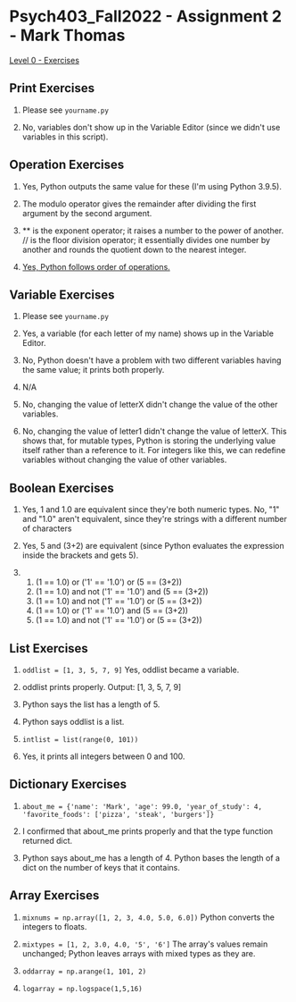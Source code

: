# Psych403_Fall2022 - Assignment 2 - Mark Thomas

[Level 0 - Exercises](https://kylemath.github.io/pytutorial/level0_exercises.html)

## Print Exercises

1. Please see `yourname.py`

2. No, variables don't show up in the Variable Editor (since we didn't use variables in this script).


## Operation Exercises

1. Yes, Python outputs the same value for these (I'm using Python 3.9.5).

2. The modulo operator gives the remainder after dividing the first argument by the second argument.

3. ** is the exponent operator; it raises a number to the power of another. // is the floor division operator; it essentially divides one number by another and rounds the quotient down to the nearest integer.

4. [Yes, Python follows order of operations.](https://docs.python.org/3/reference/expressions.html#operator-precedence)


## Variable Exercises

1. Please see `yourname.py`

2. Yes, a variable (for each letter of my name) shows up in the Variable Editor.

3. No, Python doesn't have a problem with two different variables having the same value; it prints both properly.

4. N/A

5. No, changing the value of letterX didn't change the value of the other variables.

6. No, changing the value of letter1 didn't change the value of letterX. This shows that, for mutable types, Python is storing the underlying value itself rather than a reference to it. For integers like this, we can redefine variables without changing the value of other variables.


## Boolean Exercises

1. Yes, 1 and 1.0 are equivalent since they're both numeric types. No, "1" and "1.0" aren't equivalent, since they're strings with a different number of characters

2. Yes, 5 and (3+2) are equivalent (since Python evaluates the expression inside the brackets and gets 5).

3. 1. (1 == 1.0) or ('1' == '1.0') or (5 == (3+2))
   2. (1 == 1.0) and not ('1' == '1.0') and (5 == (3+2))
   3. (1 == 1.0) and not ('1' == '1.0') or (5 == (3+2))
   4. (1 == 1.0) or ('1' == '1.0') and (5 == (3+2))
   5. (1 == 1.0) and not ('1' == '1.0') or (5 == (3+2))


## List Exercises

1. `oddlist = [1, 3, 5, 7, 9]` Yes, oddlist became a variable.

2. oddlist prints properly. Output: [1, 3, 5, 7, 9]

3. Python says the list has a length of 5.

4. Python says oddlist is a list.

5. `intlist = list(range(0, 101))`

6. Yes, it prints all integers between 0 and 100.


## Dictionary Exercises

1. `about_me = {'name': 'Mark', 'age': 99.0, 'year_of_study': 4, 'favorite_foods': ['pizza', 'steak', 'burgers']}`

2. I confirmed that about_me prints properly and that the type function returned dict.

3. Python says about_me has a length of 4. Python bases the length of a dict on the number of keys that it contains.


## Array Exercises

1. `mixnums = np.array([1, 2, 3, 4.0, 5.0, 6.0])` Python converts the integers to floats.

2. `mixtypes = [1, 2, 3.0, 4.0, '5', '6']` The array's values remain unchanged; Python leaves arrays with mixed types as they are.

3. `oddarray = np.arange(1, 101, 2)`

4. `logarray = np.logspace(1,5,16)`
